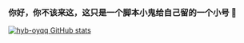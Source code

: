 ### 你好，你不该来这，这只是一个脚本小鬼给自己留的一个小号 👋
[![hyb-oyqq GitHub stats](https://github-readme-stats.vercel.app/api?username=hyb-oyqq&show_icons=true&locale=cn&theme=synthwave)](https://github.com/anuraghazra/github-readme-stats)

